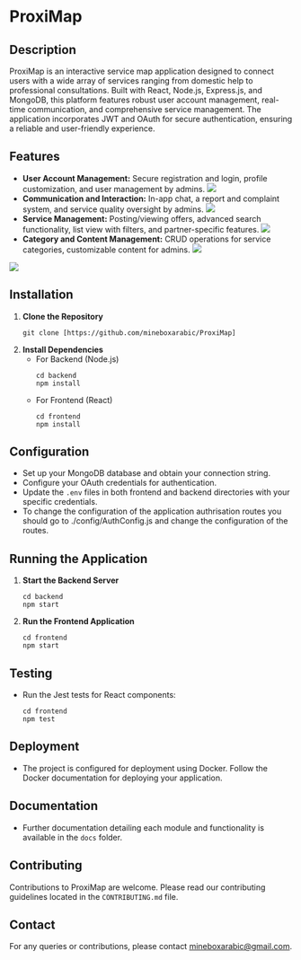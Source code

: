 
# ProxiMap

## Description
ProxiMap is an interactive service map application designed to connect users with a wide array of services ranging from domestic help to professional consultations. Built with React, Node.js, Express.js, and MongoDB, this platform features robust user account management, real-time communication, and comprehensive service management. The application incorporates JWT and OAuth for secure authentication, ensuring a reliable and user-friendly experience.

## Features

- **User Account Management:** Secure registration and login, profile customization, and user management by admins.
  ![](https://github.com/mineboxarabic/ProxiMap/blob/main/SreenShots/ProxiMap.gif?raw=true)
- **Communication and Interaction:** In-app chat, a report and complaint system, and service quality oversight by admins.
  ![](https://github.com/mineboxarabic/ProxiMap/blob/main/SreenShots/ProxiMap.gif?raw=true)
- **Service Management:** Posting/viewing offers, advanced search functionality, list view with filters, and partner-specific features.
  ![](https://github.com/mineboxarabic/ProxiMap/blob/main/SreenShots/Filter.gif?raw=true)
- **Category and Content Management:** CRUD operations for service categories, customizable content for admins.
![](https://github.com/mineboxarabic/ProxiMap/blob/main/SreenShots/CRUD.gif?raw=true)

![](https://github.com/mineboxarabic/ProxiMap/blob/main/SreenShots/ProxiMap%20(online-video-cutter.com).gif?raw=true)
## Installation

1. **Clone the Repository**
   ```
   git clone [https://github.com/mineboxarabic/ProxiMap]
   ```
2. **Install Dependencies**
   - For Backend (Node.js)
     ```
     cd backend
     npm install
     ```
   - For Frontend (React)
     ```
     cd frontend
     npm install
     ```

## Configuration

- Set up your MongoDB database and obtain your connection string.
- Configure your OAuth credentials for authentication.
- Update the `.env` files in both frontend and backend directories with your specific credentials.
- To change the configuration of the application authrisation routes you should go to ./config/AuthConfig.js and change the configuration of the routes.
## Running the Application

1. **Start the Backend Server**
   ```
   cd backend
   npm start
   ```
2. **Run the Frontend Application**
   ```
   cd frontend
   npm start
   ```

## Testing

- Run the Jest tests for React components:
  ```
  cd frontend
  npm test
  ```

## Deployment

- The project is configured for deployment using Docker. Follow the Docker documentation for deploying your application.

## Documentation

- Further documentation detailing each module and functionality is available in the `docs` folder.

## Contributing

Contributions to ProxiMap are welcome. Please read our contributing guidelines located in the `CONTRIBUTING.md` file.

## Contact

For any queries or contributions, please contact mineboxarabic@gmail.com.
